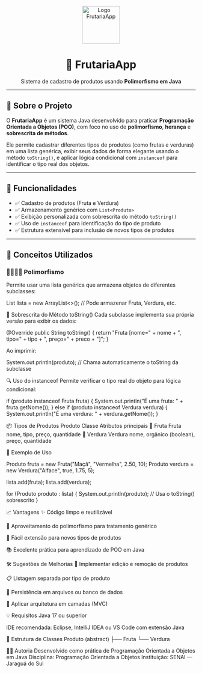 <p align="center">
  <img src="https://emojipedia-us.s3.amazonaws.com/source/skype/289/red-apple_1f34e.png" width="100" alt="Logo FrutariaApp">
</p>

<h1 align="center">🍎 FrutariaApp</h1>

<p align="center">
  Sistema de cadastro de produtos usando <strong>Polimorfismo em Java</strong>
</p>

---

## 📘 Sobre o Projeto

O **FrutariaApp** é um sistema Java desenvolvido para praticar **Programação Orientada a Objetos (POO)**, com foco no uso de **polimorfismo**, **herança** e **sobrescrita de métodos**.  

Ele permite cadastrar diferentes tipos de produtos (como frutas e verduras) em uma lista genérica, exibir seus dados de forma elegante usando o método `toString()`, e aplicar lógica condicional com `instanceof` para identificar o tipo real dos objetos.

---

## 🚀 Funcionalidades

- ✅ Cadastro de produtos (Fruta e Verdura)
- ✅ Armazenamento genérico com `List<Produto>`
- ✅ Exibição personalizada com sobrescrita do método `toString()`
- ✅ Uso de `instanceof` para identificação do tipo de produto
- ✅ Estrutura extensível para inclusão de novos tipos de produtos

---

## 🧠 Conceitos Utilizados

### 👨‍👩‍👧‍👦 Polimorfismo

Permite usar uma lista genérica que armazena objetos de diferentes subclasses:

List<Produto> lista = new ArrayList<>();
// Pode armazenar Fruta, Verdura, etc.

📝 Sobrescrita do Método toString()
Cada subclasse implementa sua própria versão para exibir os dados:

@Override
public String toString() {
    return "Fruta [nome=" + nome + ", tipo=" + tipo + ", preço=" + preco + "]";
}

Ao imprimir:

System.out.println(produto); // Chama automaticamente o toString da subclasse

🔍 Uso do instanceof
Permite verificar o tipo real do objeto para lógica condicional:

if (produto instanceof Fruta fruta) {
    System.out.println("É uma fruta: " + fruta.getNome());
} else if (produto instanceof Verdura verdura) {
    System.out.println("É uma verdura: " + verdura.getNome());
}

📦 Tipos de Produtos
Produto	Classe	Atributos principais
🍎 Fruta	Fruta	nome, tipo, preço, quantidade
🥬 Verdura	Verdura	nome, orgânico (boolean), preço, quantidade

🧪 Exemplo de Uso

Produto fruta = new Fruta("Maçã", "Vermelha", 2.50, 10);
Produto verdura = new Verdura("Alface", true, 1.75, 5);

lista.add(fruta);
lista.add(verdura);

for (Produto produto : lista) {
    System.out.println(produto); // Usa o toString() sobrescrito
}

📈 Vantagens
✨ Código limpo e reutilizável

🤖 Aproveitamento do polimorfismo para tratamento genérico

🧩 Fácil extensão para novos tipos de produtos

📚 Excelente prática para aprendizado de POO em Java

🛠️ Sugestões de Melhorias
🔄 Implementar edição e remoção de produtos

📋 Listagem separada por tipo de produto

💾 Persistência em arquivos ou banco de dados

🧱 Aplicar arquitetura em camadas (MVC)

💡 Requisitos
Java 17 ou superior

IDE recomendada: Eclipse, IntelliJ IDEA ou VS Code com extensão Java

📂 Estrutura de Classes
Produto (abstract)
├── Fruta
└── Verdura

🧑‍💻 Autoria
Desenvolvido como prática de Programação Orientada a Objetos em Java
Disciplina: Programação Orientada a Objetos
Instituição: SENAI — Jaraguá do Sul

